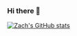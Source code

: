 ### Hi there 👋

<!--
**Rudi114/Rudi114** is a ✨ _special_ ✨ repository because its `README.md` (this file) appears on your GitHub profile.

Here are some ideas to get you started:

- 🔭 I’m currently working on ...
- 🌱 I’m currently learning ...
- 👯 I’m looking to collaborate on ...
- 🤔 I’m looking for help with ...
- 💬 Ask me about ...
- 📫 How to reach me: ...
- 😄 Pronouns: ...
- ⚡ Fun fact: ...
-->


[![Zach's GitHub stats](https://github-readme-stats.vercel.app/api?username=rudi114)](https://github.com/anuraghazra/github-readme-stats)
